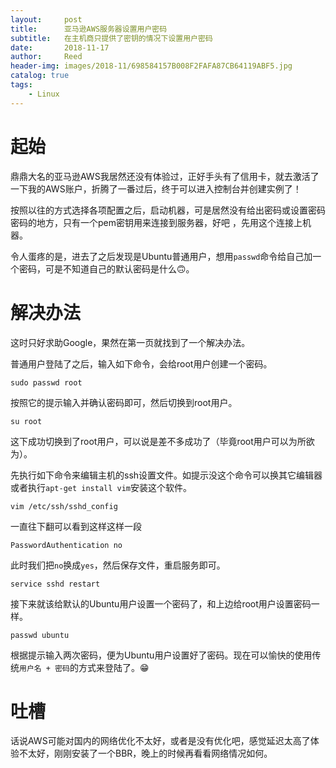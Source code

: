 ```yaml
---
layout:     post
title:      亚马逊AWS服务器设置用户密码
subtitle:   在主机商只提供了密钥的情况下设置用户密码
date:       2018-11-17
author:     Reed
header-img: images/2018-11/698584157B008F2FAFA87CB64119ABF5.jpg
catalog: true
tags:
    - Linux
---
```


# 起始
鼎鼎大名的亚马逊AWS我居然还没有体验过，正好手头有了信用卡，就去激活了一下我的AWS账户，折腾了一番过后，终于可以进入控制台并创建实例了！

按照以往的方式选择各项配置之后，启动机器，可是居然没有给出密码或设置密码密码的地方，只有一个pem密钥用来连接到服务器，好吧 ，先用这个连接上机器。

令人蛋疼的是，进去了之后发现是Ubuntu普通用户，想用`passwd`命令给自己加一个密码，可是不知道自己的默认密码是什么🙃。

# 解决办法
这时只好求助Google，果然在第一页就找到了一个解决办法。

普通用户登陆了之后，输入如下命令，会给root用户创建一个密码。
```
sudo passwd root 
```
按照它的提示输入并确认密码即可，然后切换到root用户。
```
su root
```
这下成功切换到了root用户，可以说是差不多成功了（毕竟root用户可以为所欲为）。

先执行如下命令来编辑主机的ssh设置文件。如提示没这个命令可以换其它编辑器或者执行`apt-get install vim`安装这个软件。
```
vim /etc/ssh/sshd_config
```
一直往下翻可以看到这样这样一段
```
PasswordAuthentication no
```
此时我们把`no`换成`yes`，然后保存文件，重启服务即可。
```
service sshd restart
```
接下来就该给默认的Ubuntu用户设置一个密码了，和上边给root用户设置密码一样。
```
passwd ubuntu
```
根据提示输入两次密码，便为Ubuntu用户设置好了密码。现在可以愉快的使用传统`用户名 + 密码`的方式来登陆了。😁

# 吐槽

话说AWS可能对国内的网络优化不太好，或者是没有优化吧，感觉延迟太高了体验不太好，刚刚安装了一个BBR，晚上的时候再看看网络情况如何。

